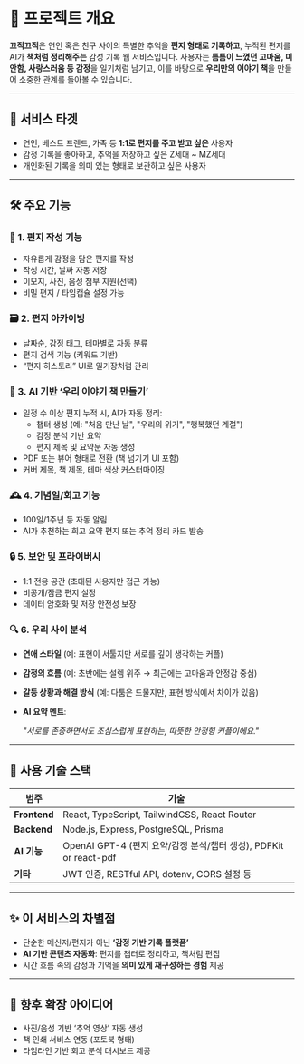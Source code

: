 # 🧾 **프로젝트 개요**

**끄적끄적**은 연인 혹은 친구 사이의 특별한 추억을 **편지 형태로 기록하고**, 누적된 편지를 AI가 **책처럼 정리해주는** 감성 기록 웹 서비스입니다. 사용자는 **틈틈이 느꼈던 고마움, 미안함, 사랑스러움 등 감정**을 일기처럼 남기고, 이를 바탕으로 **우리만의 이야기 책**을 만들어 소중한 관계를 돌아볼 수 있습니다.

---

## 🎯 **서비스 타겟**

- 연인, 베스트 프렌드, 가족 등 **1:1로 편지를 주고 받고 싶은** 사용자
- 감정 기록을 좋아하고, 추억을 저장하고 싶은 Z세대 ~ MZ세대
- 개인화된 기록을 의미 있는 형태로 보관하고 싶은 사용자

---

## 🛠️ **주요 기능**

### 📮 1. 편지 작성 기능

- 자유롭게 감정을 담은 편지를 작성
- 작성 시간, 날짜 자동 저장
- 이모지, 사진, 음성 첨부 지원(선택)
- 비밀 편지 / 타임캡슐 설정 가능

### 🗃️ 2. 편지 아카이빙

- 날짜순, 감정 태그, 테마별로 자동 분류
- 편지 검색 기능 (키워드 기반)
- “편지 히스토리” UI로 일기장처럼 관리

### 📖 3. AI 기반 ‘우리 이야기 책 만들기’

- 일정 수 이상 편지 누적 시, AI가 자동 정리:
    - 챕터 생성 (예: "처음 만난 날", "우리의 위기", "행복했던 계절")
    - 감정 분석 기반 요약
    - 편지 제목 및 요약문 자동 생성
- PDF 또는 뷰어 형태로 전환 (책 넘기기 UI 포함)
- 커버 제목, 책 제목, 테마 색상 커스터마이징

### 🕰️ 4. 기념일/회고 기능

- 100일/1주년 등 자동 알림
- AI가 추천하는 회고 요약 편지 또는 추억 정리 카드 발송

### 🔒 5. 보안 및 프라이버시

- 1:1 전용 공간 (초대된 사용자만 접근 가능)
- 비공개/잠금 편지 설정
- 데이터 암호화 및 저장 안전성 보장

### 🔍 6. 우리 사이 분석

- **연애 스타일** (예: 표현이 서툴지만 서로를 깊이 생각하는 커플)
- **감정의 흐름** (예: 초반에는 설렘 위주 → 최근에는 고마움과 안정감 중심)
- **갈등 상황과 해결 방식** (예: 다툼은 드물지만, 표현 방식에서 차이가 있음)
- **AI 요약 멘트**:
    
    *"서로를 존중하면서도 조심스럽게 표현하는, 따뜻한 안정형 커플이에요."*
    

---

## 🧠 **사용 기술 스택**

| 범주 | 기술 |
| --- | --- |
| **Frontend** | React, TypeScript, TailwindCSS, React Router |
| **Backend** | Node.js, Express, PostgreSQL, Prisma |
| **AI 기능** | OpenAI GPT-4 (편지 요약/감정 분석/챕터 생성), PDFKit or react-pdf |
| **기타** | JWT 인증, RESTful API, dotenv, CORS 설정 등 |

---

## ✨ **이 서비스의 차별점**

- 단순한 메신저/편지가 아닌 **‘감정 기반 기록 플랫폼’**
- **AI 기반 콘텐츠 자동화**: 편지를 챕터로 정리하고, 책처럼 편집
- 시간 흐름 속의 감정과 기억을 **의미 있게 재구성하는 경험** 제공

---

## 📌 **향후 확장 아이디어**

- 사진/음성 기반 ‘추억 영상’ 자동 생성
- 책 인쇄 서비스 연동 (포토북 형태)
- 타임라인 기반 회고 분석 대시보드 제공
